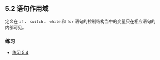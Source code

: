 ## 5.2 语句作用域

定义在 `if` 、 `switch` 、 `while` 和 `for` 语句的控制结构当中的变量只在相应语句的内部可见。

### 练习
* [练习 5.4](../src/quiz_5.4.cpp)
